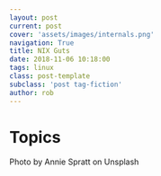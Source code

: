 ```yaml
---
layout: post
current: post
cover: 'assets/images/internals.png'
navigation: True
title: NIX Guts
date: 2018-11-06 10:18:00
tags: linux
class: post-template
subclass: 'post tag-fiction'
author: rob
---
```


# Topics

Photo by Annie Spratt on Unsplash